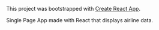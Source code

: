This project was bootstrapped with [Create React App](https://github.com/facebook/create-react-app).

Single Page App made with React that displays airline data.
